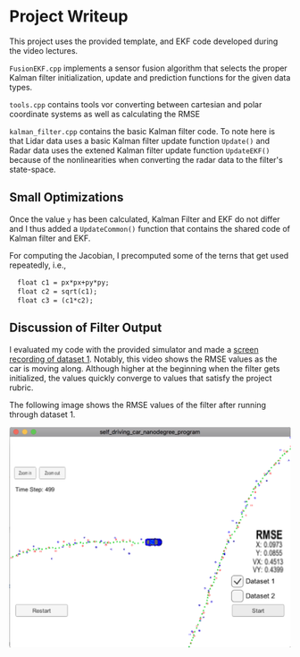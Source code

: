 # Project Writeup

This project uses the provided template, and EKF code developed during the video lectures.

`FusionEKF.cpp` implements a sensor fusion algorithm that selects the proper Kalman filter initialization, update and prediction functions for the given data types.

`tools.cpp` contains tools vor converting between cartesian and polar coordinate systems as well as calculating the RMSE

`kalman_filter.cpp` contains the basic Kalman filter code. To note here is that Lidar data uses a basic Kalman filter update function `Update()` and Radar data uses the extened Kalman filter update function `UpdateEKF()` because of the nonlinearities when converting the radar data to the filter's state-space.

## Small Optimizations

Once the value `y` has been calculated, Kalman Filter and EKF do not differ and I thus added a `UpdateCommon()` function that contains the shared code of Kalman filter and EKF.

For computing the Jacobian, I precomputed some of the terns that get used repeatedly, i.e.,
```  
  float c1 = px*px+py*py;
  float c2 = sqrt(c1);
  float c3 = (c1*c2);
  ```

## Discussion of Filter Output

I evaluated my code with the provided simulator and made a [screen recording of dataset 1](carnd-ekf.mp4). Notably, this video shows the RMSE values as the car is moving along. Although higher at the beginning when the filter gets initialized, the values quickly converge to values that satisfy the project rubric.

The following image shows the RMSE values of the filter after running through dataset 1.

![RMSE Final](./dataset1_rmse_final.png)
